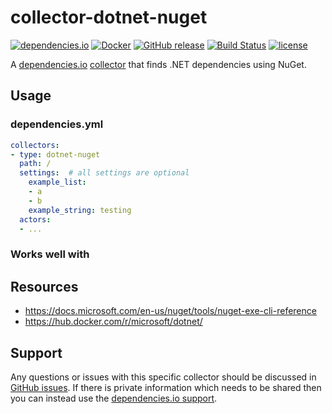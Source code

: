 # collector-dotnet-nuget

[![dependencies.io](https://img.shields.io/badge/dependencies.io-collector-3DA4E9.svg)](https://www.dependencies.io/docs/collectors/)
[![Docker](https://img.shields.io/badge/dockerhub-collector--dotnet--nuget-22B8EB.svg)](https://hub.docker.com/r/dependencies/collector-dotnet-nuget/)
[![GitHub release](https://img.shields.io/github/release/dependencies-io/collector-dotnet-nuget.svg)](https://github.com/dependencies-io/collector-dotnet-nuget/releases)
[![Build Status](https://travis-ci.org/dependencies-io/collector-dotnet-nuget.svg?branch=master)](https://travis-ci.org/dependencies-io/collector-dotnet-nuget)
[![license](https://img.shields.io/github/license/dependencies-io/collector-dotnet-nuget.svg)](https://github.com/dependencies-io/collector-dotnet-nuget/blob/master/LICENSE)

A [dependencies.io](https://www.dependencies.io)
[collector](https://www.dependencies.io/docs/collectors/)
that finds .NET dependencies using NuGet.

## Usage

### dependencies.yml

```yaml
collectors:
- type: dotnet-nuget
  path: /
  settings:  # all settings are optional
    example_list:
    - a
    - b
    example_string: testing
  actors:
  - ...
```

### Works well with

## Resources

- https://docs.microsoft.com/en-us/nuget/tools/nuget-exe-cli-reference
- https://hub.docker.com/r/microsoft/dotnet/

## Support

Any questions or issues with this specific collector should be discussed in [GitHub
issues](https://github.com/dependencies-io/collector-dotnet-nuget/issues). If there is
private information which needs to be shared then you can instead use the
[dependencies.io support](https://app.dependencies.io/support).
